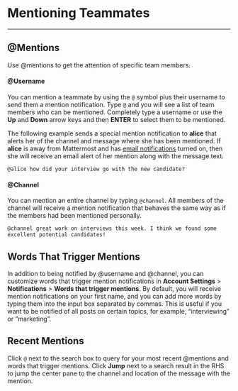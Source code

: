 # Mentioning Teammates
_____

## @Mentions
Use @mentions to get the attention of specific team members.

#### @Username
You can mention a teammate by using the `@` symbol plus their username to send them a mention notification. Type `@` and you will see a list of team members who can be mentioned. Completely type a username or use the **Up** and **Down** arrow keys and then **ENTER** to select them to be mentioned.

The following example sends a special mention notification to **alice** that alerts her of the channel and message where she has been mentioned. If **alice** is away from Mattermost and has [email notifications](XXXXXX) turned on, then she will receive an email alert of her mention along with the message text.

```
@alice how did your interview go with the new candidate?
```

#### @Channel
You can mention an entire channel by typing `@channel`. All members of the channel will receive a mention notification that behaves the same way as if the members had been mentioned personally.

```
@channel great work on interviews this week. I think we found some excellent potential candidates!
```

## Words That Trigger Mentions
In addition to being notified by @username and @channel, you can customize words that trigger mention notifications in **Account Settings** > **Notifications** > **Words that trigger mentions**. By default, you will receive mention notifications on your first name, and you can add more words by typing them into the input box separated by commas. This is useful if you want to be notified of all posts on certain topics, for example, “interviewing” or “marketing”.

## Recent Mentions
Click `@` next to the search box to query for your most recent @mentions and words that trigger mentions. Click **Jump** next to a search result in the RHS to jump the center pane to the channel and location of the message with the mention.
